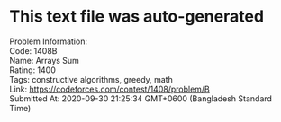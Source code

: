 # This text file was auto-generated  
  
Problem Information:  
Code: 1408B  
Name: Arrays Sum  
Rating: 1400  
Tags: constructive algorithms, greedy, math  
Link: https://codeforces.com/contest/1408/problem/B  
Submitted At: 2020-09-30 21:25:34 GMT+0600 (Bangladesh Standard Time)  
